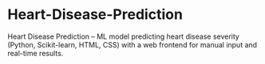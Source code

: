 # Heart-Disease-Prediction
Heart Disease Prediction – ML model predicting heart disease severity (Python, Scikit-learn, HTML, CSS) with a web frontend for manual input and real-time results.
